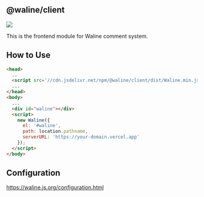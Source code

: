 ## @waline/client

![](https://img.shields.io/npm/v/@waline/vercel?color=blue&logo=npm&style=flat-square)   

This is the frontend module for Waline comment system.

## How to Use

```html
<head>
  ..
  <script src='//cdn.jsdelivr.net/npm/@waline/client/dist/Waline.min.js'></script>
  ...
</head>
<body>
  ...
  <div id="waline"></div>
  <script>
    new Waline({
      el: '#waline',
      path: location.pathname,
      serverURL: 'https://your-domain.vercel.app'
    });
  </script>
</body>
```

## Configuration

<https://waline.js.org/configuration.html>

